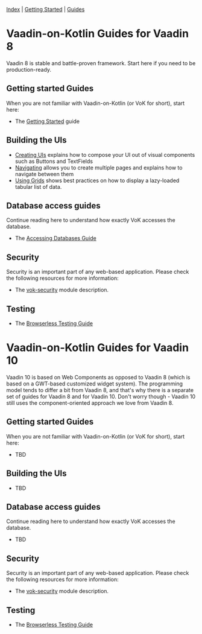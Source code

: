 [Index](index.html) | [Getting Started](gettingstarted.html) | [Guides](vok-guides.html)

# Vaadin-on-Kotlin Guides for Vaadin 8

Vaadin 8 is stable and battle-proven framework. Start here if you need to be production-ready.

## Getting started Guides

When you are not familiar with Vaadin-on-Kotlin (or VoK for short), start here:

* The [Getting Started](gettingstarted.md) guide

## Building the UIs

* [Creating UIs](creating_ui.md) explains how to compose your UI out of visual components such as Buttons and TextFields
* [Navigating](navigating.md) allows you to create multiple pages and explains how to navigate between them
* [Using Grids](grids.md) shows best practices on how to display a lazy-loaded tabular list of data.

## Database access guides

Continue reading here to understand how exactly VoK accesses the database.

* The [Accessing Databases Guide](databases.md)

## Security

Security is an important part of any web-based application. Please check the following resources for more information:

* The [vok-security](https://github.com/mvysny/vaadin-on-kotlin/blob/master/vok-security/README.md) module description.

## Testing

* The [Browserless Testing Guide](https://github.com/mvysny/karibu-testing)

# Vaadin-on-Kotlin Guides for Vaadin 10

Vaadin 10 is based on Web Components as opposed to Vaadin 8 (which is based
on a GWT-based customized widget system). The programming model
tends to differ a bit from Vaadin 8, and that's why there is a separate set of guides
for Vaadin 8 and for Vaadin 10. Don't worry though - Vaadin 10 still uses the
component-oriented approach we love from Vaadin 8.

## Getting started Guides

When you are not familiar with Vaadin-on-Kotlin (or VoK for short), start here:

* TBD

## Building the UIs

* TBD

## Database access guides

Continue reading here to understand how exactly VoK accesses the database.

* TBD

## Security

Security is an important part of any web-based application. Please check the following resources for more information:

* The [vok-security](https://github.com/mvysny/vaadin-on-kotlin/blob/master/vok-security/README.md) module description.

## Testing

* The [Browserless Testing Guide](https://github.com/mvysny/karibu-testing)
